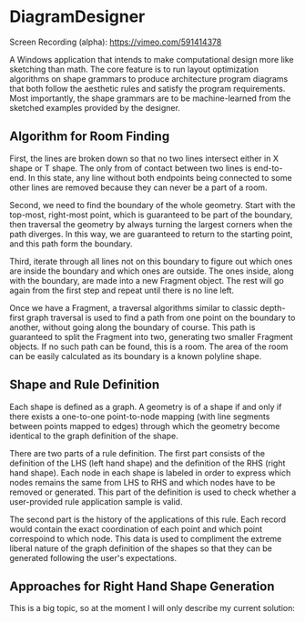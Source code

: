 # DiagramDesigner
Screen Recording (alpha): https://vimeo.com/591414378 

A Windows application that intends to make computational design more like sketching than math. The core feature is to run layout optimization algorithms on shape grammars to produce architecture program diagrams that both follow the aesthetic rules and satisfy the program requirements. Most importantly, the shape grammars are to be machine-learned from the sketched examples provided by the designer. 

## Algorithm for Room Finding
First, the lines are broken down so that no two lines intersect either in X shape or T shape. The only from of contact between two lines is end-to-end. In this state, any line without both endpoints being connected to some other lines are removed because they can never be a part of a room. 

Second, we need to find the boundary of the whole geometry. Start with the top-most, right-most point, which is guaranteed to be part of the boundary, then traversal the geometry by always turning the largest corners when the path diverges. In this way, we are guaranteed to return to the starting point, and this path form the boundary. 

Third, iterate through all lines not on this boundary to figure out which ones are inside the boundary and which ones are outside. The ones inside, along with the boundary, are made into a new Fragment object. The rest will go again from the first step and repeat until there is no line left. 

Once we have a Fragment, a traversal algorithms similar to classic depth-first graph traversal is used to find a path from one point on the boundary to another, without going along the boundary of course. This path is guaranteed to split the Fragment into two, generating two smaller Fragment objects. If no such path can be found, this is a room. The area of the room can be easily calculated as its boundary is a known polyline shape. 

## Shape and Rule Definition
Each shape is defined as a graph. A geometry is of a shape if and only if there exists a one-to-one point-to-node mapping (with line segments between points mapped to edges) through which the geometry become identical to the graph definition of the shape. 

There are two parts of a rule definition. The first part consists of the definition of the LHS (left hand shape) and the definition of the RHS (right hand shape). Each node in each shape is labeled in order to express which nodes remains the same from LHS to RHS and which nodes have to be removed or generated. This part of the definition is used to check whether a user-provided rule application sample is valid. 

The second part is the history of the applications of this rule. Each record would contain the exact coordination of each point and which point correspoind to which node. This data is used to compliment the extreme liberal nature of the graph definition of the shapes so that they can be generated following the user's expectations. 

## Approaches for Right Hand Shape Generation
This is a big topic, so at the moment I will only describe my current solution: 
